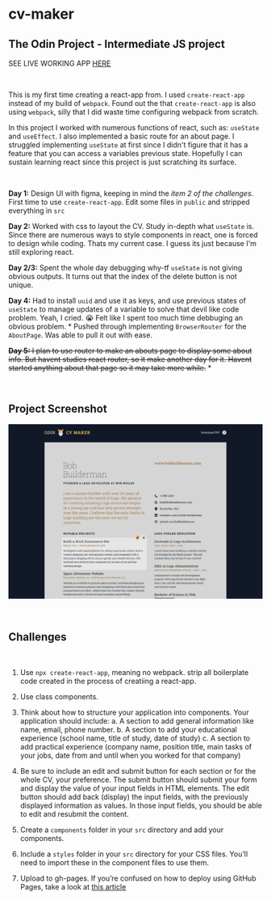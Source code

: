 # cv-maker

## The Odin Project - Intermediate JS project

SEE LIVE WORKING APP [HERE](http://hello-damiro.github.io/cv-maker)

</br>

This is my first time creating a react-app from. I used `create-react-app` instead of my build of `webpack`. Found out the that `create-react-app` is also using `webpack`, silly that I did waste time configuring webpack from scratch.

In this project I worked with numerous functions of react, such as: `useState` and `useEffect`. I also implemented a basic route for an about page. I struggled implementing `useState` at first since I didn't figure that it has a feature that you can access a variables previous state. Hopefully I can sustain learning react since this project is just scratching its surface.

</br>

**Day 1:** Design UI with figma, keeping in mind the _item 2 of the challenges_. First time to use `create-react-app`. Edit some files in `public` and stripped everything in `src`

**Day 2:** Worked with css to layout the CV. Study in-depth what `useState` is. Since there are numerous ways to style components in react, one is forced to design while coding. Thats my current case. I guess its just because I'm still exploring react.

**Day 2/3:** Spent the whole day debugging why-tf `useState` is not giving obvious outputs. It turns out that the index of the delete button is not unique.

**Day 4:** Had to install `uuid` and use it as keys, and use previous states of `useState` to manage updates of a variable to solve that devil like code problem. Yeah, I cried. 😭 Felt like I spent too much time debbuging an obvious problem. \* Pushed through implementing `BrowserRouter` for the `AboutPage`. Was able to pull it out with ease.

~~**Day 5:** I plan to use router to make an abouts page to display some about info. But havent studies react router, so it make another day for it. Havent started anything about that page so it may take more while.~~ \*

</br>

## Project Screenshot

![Screenshot](https://github.com/hello-damiro/cv-maker/blob/main/src/assets/images/screenshot.png?raw=true)

</br>

## Challenges

</br>

1. Use `npx create-react-app`, meaning no webpack. strip all boilerplate code created in the process of creatiing a react-app.

2. Use class components.

3. Think about how to structure your application into components. Your application should include:
   a. A section to add general information like name, email, phone number.
   b. A section to add your educational experience (school name, title of study, date of study)
   c. A section to add practical experience (company name, position title, main tasks of your jobs, date from and until when you worked for that company)

4. Be sure to include an edit and submit button for each section or for the whole CV, your preference. The submit button should submit your form and display the value of your input fields in HTML elements. The edit button should add back (display) the input fields, with the previously displayed information as values. In those input fields, you should be able to edit and resubmit the content.

5. Create a `components` folder in your `src` directory and add your components.

6. Include a `styles` folder in your `src` directory for your CSS files. You’ll need to import these in the component files to use them.

7. Upload to gh-pages. If you’re confused on how to deploy using GitHub Pages, take a look at [this article](https://blog.usejournal.com/how-to-deploy-your-react-app-into-github-pages-b2c96292b18e)
